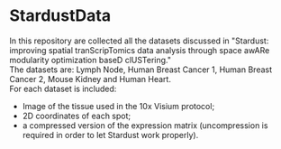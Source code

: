 # StardustData
In this repository are collected all the datasets discussed in "Stardust: improving spatial tranScripTomics data analysis through space awARe modularity optimization baseD clUSTering."  
The datasets are: Lymph Node, Human Breast Cancer 1, Human Breast Cancer 2, Mouse Kidney and Human Heart.  
For each dataset is included:
* Image of the tissue used in the 10x Visium protocol;
* 2D coordinates of each spot;
* a compressed version of the expression matrix (uncompression is required in order to let Stardust work properly). 